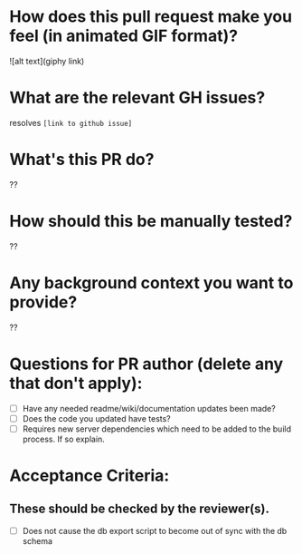 # How does this pull request make you feel (in animated GIF format)?

![alt text](giphy link)

# What are the relevant GH issues?
resolves `[link to github issue]`

# What's this PR do?
??
# How should this be manually tested?
??
# Any background context you want to provide?
??

# Questions for PR author (delete any that don't apply):
- [ ] Have any needed readme/wiki/documentation updates been made?
- [ ] Does the code you updated have tests?
- [ ] Requires new server dependencies which need to be added to the build process. If so explain.

# Acceptance Criteria:
## These should be checked by the reviewer(s).
- [ ] Does not cause the db export script to become out of sync with the db schema
